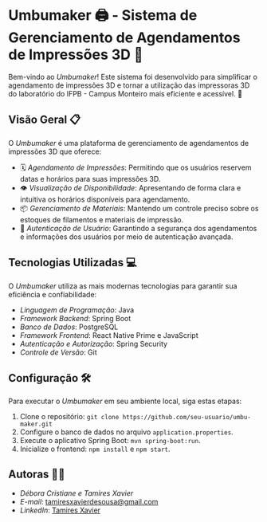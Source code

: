 # Umbumaker 🖨️ - Sistema de Gerenciamento de Agendamentos de Impressões 3D 📅

Bem-vindo ao *Umbumaker*! Este sistema foi desenvolvido para simplificar o agendamento de impressões 3D e tornar a utilização das impressoras 3D do laboratório do IFPB - Campus Monteiro mais eficiente e acessível. 🚀

## Visão Geral 📋

O *Umbumaker* é uma plataforma de gerenciamento de agendamentos de impressões 3D que oferece:

- 🗓️ *Agendamento de Impressões*: Permitindo que os usuários reservem datas e horários para suas impressões 3D.
- 👁️ *Visualização de Disponibilidade*: Apresentando de forma clara e intuitiva os horários disponíveis para agendamento.
- 📦 *Gerenciamento de Materiais*: Mantendo um controle preciso sobre os estoques de filamentos e materiais de impressão.
- 🔐 *Autenticação de Usuário*: Garantindo a segurança dos agendamentos e informações dos usuários por meio de autenticação avançada.

## Tecnologias Utilizadas 💻

O *Umbumaker* utiliza as mais modernas tecnologias para garantir sua eficiência e confiabilidade:

- *Linguagem de Programação*: Java
- *Framework Backend*: Spring Boot
- *Banco de Dados*: PostgreSQL
- *Framework Frontend*: React Native Prime e JavaScript
- *Autenticação e Autorização*: Spring Security
- *Controle de Versão*: Git

## Configuração 🛠️

Para executar o *Umbumaker* em seu ambiente local, siga estas etapas:

1. Clone o repositório: `git clone https://github.com/seu-usuario/umbu-maker.git`
2. Configure o banco de dados no arquivo `application.properties`.
3. Execute o aplicativo Spring Boot: `mvn spring-boot:run`.
4. Inicialize o frontend: `npm install` e `npm start`.

## Autoras 👨‍💻

- *Débora Cristiane e Tamires Xavier*
- *E-mail*: tamiresxavierdesousa@gmail.com
- *LinkedIn*: [Tamires Xavier](https://www.linkedin.com/in/tamiresx/)
